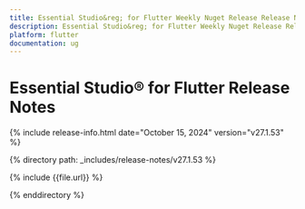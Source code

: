 ```yaml
---
title: Essential Studio&reg; for Flutter Weekly Nuget Release Release Notes  
description: Essential Studio&reg; for Flutter Weekly Nuget Release Release Notes  
platform: flutter
documentation: ug
---
```


# Essential Studio&reg; for Flutter  Release Notes  

{% include release-info.html date="October 15, 2024"  version="v27.1.53" %} 

{% directory path: _includes/release-notes/v27.1.53 %}

{% include {{file.url}} %}

{% enddirectory %}
